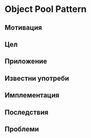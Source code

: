 # Object Pool Pattern

## Мотивация

## Цел


## Приложение


## Известни употреби



## Имплементация


## Последствия


## Проблеми



